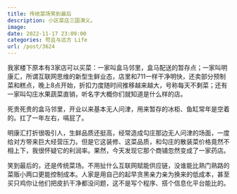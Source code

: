 ```yaml
---
title: 传统菜场笑到最后
description: 小区菜店三国演义。
image: 
date: 2022-11-17 23:09:00
categories: 苟且与远方 Life
url: /post/3624
---
```


我家楼下原本有3家店可以买菜：一家叫盒马邻里，盒马配送的暂存点；一家叫明康汇，所谓互联网思维的新型生鲜业态，店里和711一样干净明快，还卖部分预制菜和糕点，晚上8点开始，折扣力度随时间推移越来越大，号称每天不剩菜；还有一家叫勾庄水果蔬菜直销，听名字大概你们就知道是什么样的店。

死贵死贵的盒马邻里，开业以来基本无人问津，用来暂存的冰柜、鱼缸常年是空着的。扛了一年左右，嗝屁了。

明康汇打折很吸引人，生鲜品质还挺高，经常造成勾庄那边无人问津的场面，一度给对方带来巨大经营压力。但是它这装修、这菜品质，和勾庄的散装菜价格竟然不相上下，我很怀疑它的利润率。果然，今天发现它那个商铺忽然变成了一家药店。

笑到最后的，还是传统菜场。不用扯什么互联网赋能供应链，没谁能比熟门熟路的菜贩小两口更能控制成本。人家是用自己的起早贪黑亲力亲为换来的低成本，甚至买只鸡你让他们把皮扒干净都没问题，这不是写个程序、搭个信息化平台能比的。
